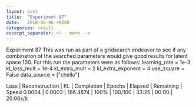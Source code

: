 ```yaml
---
layout: post
title:  "Experiment 87"
date:   2018-06-06 +0200
categories: result
excerpt_separator: <!-- more -->
---
```

<!-- more -->

Experiment 87
This was run as part of a gridsearch endeavor to see if any combination of the searched parameters would give good results for latent space 100.
For this run the parameters were as follows:
learning_rate = 1e-3
kl_loss_mult = 1e-4
kl_extra_mult = 2
kl_extra_exponent = 4
use_square = False
data_source = ["chello"]

Loss | Reconstruction | KL | Completion | Epochs | Elapsed | Remaining | Speed
0.0004 | 0.0003 | 166.4874 | 100% | 100/100 | 33:25 | 00:00 | 20.06s/it
